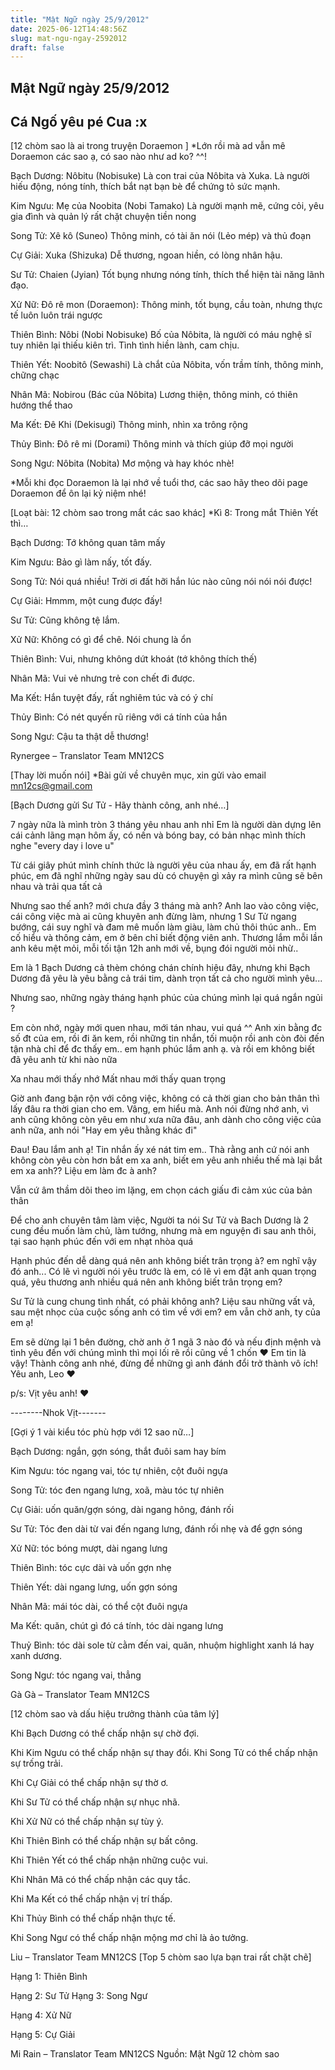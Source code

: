 ```yaml
---
title: "Mật Ngữ ngày 25/9/2012"
date: 2025-06-12T14:48:56Z
slug: mat-ngu-ngay-2592012
draft: false
---
```


## Mật Ngữ ngày 25/9/2012

## Cá Ngố yêu pé Cua :x

[12 chòm sao là ai trong truyện Doraemon ]
 *Lớn rồi mà ad vẫn mê Doraemon các sao ạ, có sao nào như ad ko? ^^!
 

 
 Bạch Dương: Nôbitu (Nobisuke) Là con trai của Nôbita và Xuka. Là người hiếu động, nóng tính, thích bắt nạt bạn bè để chứng tỏ sức mạnh.
 
 Kim Ngưu: Mẹ của Noobita (Nobi Tamako) Là người mạnh mẽ, cứng cỏi, yêu gia đình và quản lý rất chặt chuyện tiền nong
 
 Song Tử: Xê kô (Suneo) Thông minh, có tài ăn nói (Lẻo mép) và thủ đoạn
 
 Cự Giải: Xuka (Shizuka) Dễ thương, ngoan hiền, có lòng nhân hậu.
 
 Sư Tử: Chaien (Jyian) Tốt bụng nhưng nóng tính, thích thể hiện tài năng lãnh đạo.
 
 Xử Nữ: Đô rê mon (Doraemon): Thông minh, tốt bụng, cầu toàn, nhưng thực tế luôn luôn trái ngược
 
 Thiên Bình: Nôbi (Nobi Nobisuke) Bố của Nôbita, là người có máu nghệ sĩ tuy nhiên lại thiếu kiên trì. Tình tình hiền lành, cam chịu.
 
 Thiên Yết: Noobitô (Sewashi) Là chắt của Nôbita, vốn trầm tính, thông minh, chững chạc
 
 Nhân Mã: Nobirou (Bác của Nôbita) Lương thiện, thông minh, có thiên hướng thể thao
 
 Ma Kết: Đê Khi (Dekisugi) Thông minh, nhìn xa trông rộng
 
 Thủy Bình: Đô rê mi (Dorami) Thông minh và thích giúp đỡ mọi người
 
 Song Ngư: Nôbita (Nobita) Mơ mộng và hay khóc nhè!
 
 *Mỗi khi đọc Doraemon là lại nhớ về tuổi thơ, các sao hãy theo dõi page Doraemon để ôn lại kỷ niệm nhé!
 
 
 
 
[Loạt bài: 12 chòm sao trong mắt các sao khác]
 *Kì 8: Trong mắt Thiên Yết thì…

 Bạch Dương: Tớ không quan tâm mấy
 
 Kim Ngưu: Bảo gì làm nấy, tốt đấy.
 
 Song Tử: Nói quá nhiều! Trời ơi đất hỡi hắn lúc nào cũng nói nói nói được!
 
 Cự Giải: Hmmm, một cung được đấy!
 
 Sư Tử: Cũng không tệ lắm.
 
 Xử Nữ: Không có gì để chê. Nói chung là ổn 
 
 Thiên Bình: Vui, nhưng không dứt khoát (tớ không thích thế)
 
 Nhân Mã: Vui vẻ nhưng trẻ con chết đi được.
 
 Ma Kết: Hắn tuyệt đấy, rất nghiêm túc và có ý chí
 
 Thủy Bình: Có nét quyến rũ riêng với cá tính của hắn
 
 Song Ngư: Cậu ta thật dễ thương!
 
 Rynergee – Translator Team MN12CS
 
 
 
[Thay lời muốn nói]
*Bài gửi về chuyên mục, xin gửi vào email mn12cs@gmail.com
 
[Bạch Dương gửi Sư Tử - Hãy thành công, anh nhé…] 
 

 7 ngày nữa là mình tròn 3 tháng yêu nhau anh nhỉ
Em là người dàn dựng lên cái cảnh lãng mạn hôm ấy, có nến và bóng bay, có bản nhạc mình thích nghe "every day i love u"
 
Từ cái giây phút mình chính thức là người yêu của nhau ấy, em đã rất hạnh phúc, em đã nghĩ những ngày sau dù có chuyện gì xảy ra mình cũng sẽ bên nhau và trải qua tất cả
 
Nhưng sao thế anh? mới chưa đầy 3 tháng mà anh? Anh lao vào công việc, cái công việc mà ai cũng khuyên anh đừng làm, nhưng 1 Sư Tử ngang bướng, cái suy nghĩ và đam mê muốn làm giàu, làm chủ thôi thúc anh.. Em cố hiểu và thông cảm, em ở bên chỉ biết động viên anh. Thương lắm mỗi lần anh kêu mệt mỏi, mỗi tối tận 12h anh mới về, bụng đói người mỏi nhừ..
 
Em là 1 Bạch Dương cả thèm chóng chán chính hiệu đây, nhưng khi Bạch Dương đã yêu là yêu bằng cả trái tim, dành trọn tất cả cho người mình yêu...
 
Nhưng sao, những ngày tháng hạnh phúc của chúng mình lại quá ngắn ngủi ?
 
Em còn nhớ, ngày mới quen nhau, mới tán nhau, vui quá ^^ Anh xin bằng đc số đt của em, rồi đi ăn kem, rồi những tin nhắn, tối muộn rồi anh còn đòi đến tận nhà chỉ để đc thấy em.. em hạnh phúc lắm anh ạ. và rồi em không biết đã yêu anh từ khi nào nữa
 
Xa nhau mới thấy nhớ
Mất nhau mới thấy quan trọng
 
Giờ anh đang bận rộn với công việc, không có cả thời gian cho bản thân thì lấy đâu ra thời gian cho em. Vâng, em hiểu mà. Anh nói đừng nhớ anh, vì anh cũng không còn yêu em như xưa nữa đâu, anh dành cho công việc của anh nữa, anh nói "Hay em yêu thằng khác đi"
 
Đau!
Đau lắm anh ạ! Tin nhắn ấy xé nát tim em..
Thà rằng anh cứ nói anh không còn yêu còn hơn bắt em xa anh, biết em yêu anh nhiều thế mà lại bắt em xa anh?? Liệu em làm đc à anh?
 
Vẫn cứ âm thầm dõi theo im lặng, em chọn cách giấu đi cảm xúc của bản thân
 
Để cho anh chuyên tâm làm việc, Người ta nói Sư Tử và Bach Dương là 2 cung đều muốn làm chủ, làm tướng, nhưng mà em nguyện đi sau anh thôi, tại sao hạnh phúc đến với em nhạt nhòa quá 
 
Hạnh phúc đến dễ dàng quá nên anh không biết trân trọng à? em nghĩ vậy đó anh... Có lẽ vì người nói yêu trước là em, có lẽ vì em đặt anh quan trọng quá, yêu thương anh nhiều quá nên anh không biết trân trọng em?
 
Sư Tử là cung chung tình nhất, có phải không anh? Liệu sau những vất vả, sau mệt nhọc của cuộc sống anh có tìm về với em? em vẫn chờ anh, ty của em ạ!
 
Em sẽ dừng lại 1 bên đường, chờ anh ở 1 ngã 3 nào đó và nếu định mệnh và tình yêu đến với chúng mình thì mọi lối rẽ rồi cũng về 1 chốn ♥
Em tin là vậy!
Thành công anh nhé, đừng để những gì anh đánh đổi trở thành vô ích! Yêu anh, Leo ♥
 
p/s: Vịt yêu anh! ♥
 
--------Nhok Vịt-------
 
 
 
[Gợi ý 1 vài kiểu tóc phù hợp với 12 sao nữ…]

Bạch Dương: ngắn, gợn sóng, thắt đuôi sam hay bím
 
Kim Ngưu: tóc ngang vai, tóc tự nhiên, cột đuôi ngựa
 
Song Tử: tóc đen ngang lưng, xoã, màu tóc tự nhiên
 
Cự Giải: uốn quăn/gợn sóng, dài ngang hông, đánh rối
 
Sư Tử: Tóc đen dài từ vai đến ngang lưng, đánh rối nhẹ và để gợn sóng
 
Xử Nữ: tóc bóng mượt, dài ngang lưng
 
Thiên Bình: tóc cực dài và uốn gợn nhẹ
 
Thiên Yết: dài ngang lưng, uốn gợn sóng
 
Nhân Mã: mái tóc dài, có thể cột đuôi ngựa
 
Ma Kết: quăn, chút gì đó cá tính, tóc dài ngang lưng
 
Thuỷ Bình: tóc dài sole từ cằm đến vai, quăn, nhuộm highlight xanh lá hay xanh dương.
 
Song Ngư: tóc ngang vai, thẳng
 
Gà Gà – Translator Team MN12CS
 
 
 
[12 chòm sao và dấu hiệu trưởng thành của tâm lý]
 

 
 Khi Bạch Dương có thể chấp nhận sự chờ đợi.

 Khi Kim Ngưu có thể chấp nhận sự thay đổi.
 Khi Song Tử có thể chấp nhận sự trống trải.

 Khi Cự Giải có thể chấp nhận sự thờ ơ.

 Khi Sư Tử có thể chấp nhận sự nhục nhã.

 Khi Xử Nữ có thể chấp nhận sự tùy ý.

 Khi Thiên Bình có thể chấp nhận sự bất công.

 Khi Thiên Yết có thể chấp nhận những cuộc vui.

 Khi Nhân Mã có thể chấp nhận các quy tắc.

 Khi Ma Kết có thể chấp nhận vị trí thấp.

 Khi Thủy Bình có thể chấp nhận thực tế.

 Khi Song Ngư có thể chấp nhận mộng mơ chỉ là ảo tưởng.

 Liu – Translator Team MN12CS
[Top 5 chòm sao lựa bạn trai rất chặt chẽ]

 Hạng 1: Thiên Bình

 Hạng 2: Sư Tử
 Hạng 3: Song Ngư

 Hạng 4: Xử Nữ

 Hạng 5: Cự Giải

 Mi Rain – Translator Team MN12CS
Nguồn: Mật Ngữ 12 chòm sao